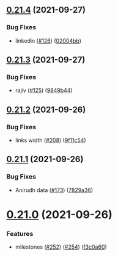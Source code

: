 ## [0.21.4](https://github.com/EddieHubCommunity/LinkFree/compare/v0.21.3...v0.21.4) (2021-09-27)


### Bug Fixes

* linkedin ([#126](https://github.com/EddieHubCommunity/LinkFree/issues/126)) ([02004bb](https://github.com/EddieHubCommunity/LinkFree/commit/02004bbbdaaf4c8148efb565260659727b26f0ea))



## [0.21.3](https://github.com/EddieHubCommunity/LinkFree/compare/v0.21.2...v0.21.3) (2021-09-27)


### Bug Fixes

* rajiv ([#125](https://github.com/EddieHubCommunity/LinkFree/issues/125)) ([9849b44](https://github.com/EddieHubCommunity/LinkFree/commit/9849b4483bb4a1a80cb57456dd5ebcbece49c77f))



## [0.21.2](https://github.com/EddieHubCommunity/LinkFree/compare/v0.21.1...v0.21.2) (2021-09-26)


### Bug Fixes

* links width ([#208](https://github.com/EddieHubCommunity/LinkFree/issues/208)) ([9f11c54](https://github.com/EddieHubCommunity/LinkFree/commit/9f11c54987212b67d37b57df9377b67686d2776f))



## [0.21.1](https://github.com/EddieHubCommunity/LinkFree/compare/v0.21.0...v0.21.1) (2021-09-26)


### Bug Fixes

* Anirudh data ([#173](https://github.com/EddieHubCommunity/LinkFree/issues/173)) ([7829a36](https://github.com/EddieHubCommunity/LinkFree/commit/7829a36c3081033608872661759d4c207b6d8646))



# [0.21.0](https://github.com/EddieHubCommunity/LinkFree/compare/v0.20.1...v0.21.0) (2021-09-26)


### Features

* milestones ([#252](https://github.com/EddieHubCommunity/LinkFree/issues/252)) ([#254](https://github.com/EddieHubCommunity/LinkFree/issues/254)) ([f3c0a60](https://github.com/EddieHubCommunity/LinkFree/commit/f3c0a60ab3047d68759cc9e99bc69db68de6e2cd))



